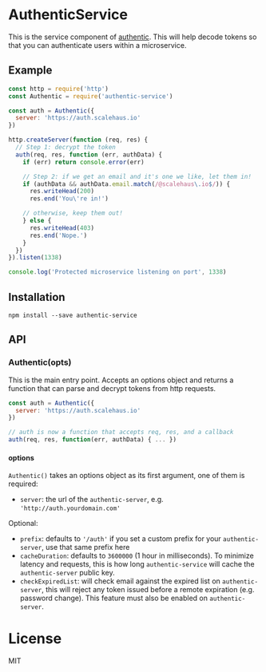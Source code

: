 # AuthenticService #

This is the service component of [authentic](https://github.com/davidguttman/authentic). This will help decode tokens so that you can authenticate users within a microservice.

## Example ##

```js
const http = require('http')
const Authentic = require('authentic-service')

const auth = Authentic({
  server: 'https://auth.scalehaus.io'
})

http.createServer(function (req, res) {
  // Step 1: decrypt the token
  auth(req, res, function (err, authData) {
    if (err) return console.error(err)

    // Step 2: if we get an email and it's one we like, let them in!
    if (authData && authData.email.match(/@scalehaus\.io$/)) {
      res.writeHead(200)
      res.end('You\'re in!')

    // otherwise, keep them out!
    } else {
      res.writeHead(403)
      res.end('Nope.')
    }
  })
}).listen(1338)

console.log('Protected microservice listening on port', 1338)
```

## Installation ##

```
npm install --save authentic-service
```

## API ##

### Authentic(opts) ###

This is the main entry point. Accepts an options object and returns a function that can parse and decrypt tokens from http requests.

```js
const auth = Authentic({
  server: 'https://auth.scalehaus.io'
})

// auth is now a function that accepts req, res, and a callback
auth(req, res, function(err, authData) { ... })
```

#### options ####

`Authentic()` takes an options object as its first argument, one of them is required:

* `server`: the url of the `authentic-server`, e.g. `'http://auth.yourdomain.com'`

Optional:

* `prefix`: defaults to `'/auth'` if you set a custom prefix for your `authentic-server`, use that same prefix here
* `cacheDuration`: defaults to `3600000` (1 hour in milliseconds). To minimize latency and requests, this is how long `authentic-service` will cache the `authentic-server` public key. 
* `checkExpiredList`: will check email against the expired list on `authentic-server`, this will reject any token issued before a remote expiration (e.g. password change). This feature must also be enabled on `authentic-server`.

# License #

MIT
